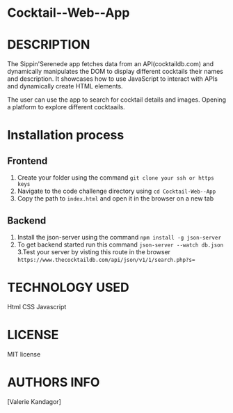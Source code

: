 # Cocktail--Web--App

# DESCRIPTION
The Sippin'Serenede app fetches data from an API(cocktaildb.com) and dynamically manipulates the DOM to display different cocktails their names and description.
 It showcases how to use JavaScript to interact with APIs and dynamically create HTML elements.

The user can use the app to search for cocktail details and images. 
Opening  a platform to explore different cocktaails. 

# Installation process
## Frontend
1. Create your folder using the command `git clone your ssh or https keys`
2. Navigate to the code challenge directory using `cd Cocktail-Web--App`
3. Copy the path to `index.html` and open it in the browser on a new tab


## Backend
1. Install the json-server using the command `npm install -g json-server`
2. To get backend started run this command `json-server --watch db.json`
3.Test your server by visting this route in the browser `https://www.thecocktaildb.com/api/json/v1/1/search.php?s=`

# TECHNOLOGY USED
Html
CSS
Javascript


# LICENSE
MIT license

# AUTHORS INFO
[Valerie Kandagor]
